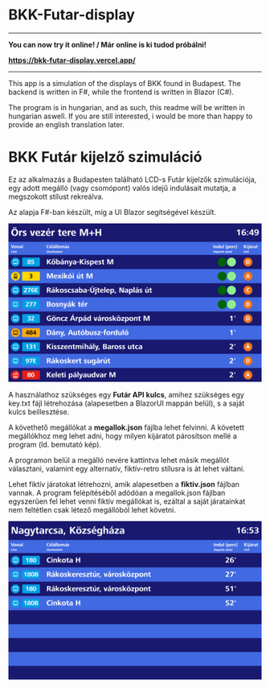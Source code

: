 # BKK-Futar-display

---

**You can now try it online! / Már online is ki tudod próbálni!**

**https://bkk-futar-display.vercel.app/**

---

This app is a simulation of the displays of BKK found in Budapest. The backend is written in F#, while the frontend is written in Blazor (C#).

The program is in hungarian, and as such, this readme will be written in hungarian aswell.
If you are still interested, i would be more than happy to provide an english translation later.

# BKK Futár kijelző szimuláció
Ez az alkalmazás a Budapesten található LCD-s Futár kijelzők szimulációja, egy adott megálló (vagy csomópont) valós idejű indulásait mutatja, a megszokott stílust rekreálva.

Az alapja F#-ban készült, míg a UI Blazor segítségével készült.

![image of the program running](https://github.com/viskimark/BKK-Futar-display/blob/main/img.png?raw=true)

A használathoz szükséges egy **Futár API kulcs**, amihez szükséges egy key.txt fájl létrehozása (alapesetben a BlazorUI mappán belül), s a saját kulcs beillesztése.

A követhető megállókat a **megallok.json** fájlba lehet felvinni. A követett megállókhoz meg lehet adni, hogy milyen kijáratot párosítson mellé a program (ld. bemutató kép).

A programon belül a megálló nevére kattintva lehet másik megállót választani, valamint egy alternatív, fiktív-retro stílusra is át lehet váltani.

Lehet fiktív járatokat létrehozni, amik alapesetben a **fiktiv.json** fájlban vannak. A program felépítéséből adódóan a megallok.json fájlban egyszerűen fel lehet venni fiktív megállókat is,
ezáltal a saját járatainkat nem feltétlen csak létező megállóból lehet követni.

![image of fictive routes](https://github.com/viskimark/BKK-Futar-display/blob/main/fiktiv.png?raw=true)